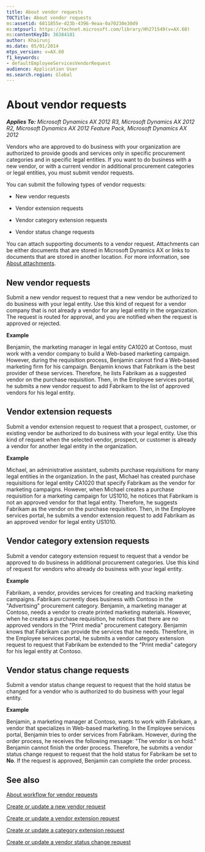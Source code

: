 ```yaml
---
title: About vendor requests
TOCTitle: About vendor requests
ms:assetid: 6811855e-d23b-4396-9eaa-0a70230e30d9
ms:mtpsurl: https://technet.microsoft.com/library/Hh271549(v=AX.60)
ms:contentKeyID: 36384181
author: Khairunj
ms.date: 05/01/2014
mtps_version: v=AX.60
f1_keywords:
- defaultEmployeeServicesVendorRequest
audience: Application User
ms.search.region: Global
---
```


# About vendor requests 


_**Applies To:** Microsoft Dynamics AX 2012 R3, Microsoft Dynamics AX 2012 R2, Microsoft Dynamics AX 2012 Feature Pack, Microsoft Dynamics AX 2012_

Vendors who are approved to do business with your organization are authorized to provide goods and services only in specific procurement categories and in specific legal entities. If you want to do business with a new vendor, or with a current vendor in additional procurement categories or legal entities, you must submit vendor requests.

You can submit the following types of vendor requests:

  - New vendor requests

  - Vendor extension requests

  - Vendor category extension requests

  - Vendor status change requests

You can attach supporting documents to a vendor request. Attachments can be either documents that are stored in Microsoft Dynamics AX or links to documents that are stored in another location. For more information, see [About attachments](about-attachments.md).

## New vendor requests

Submit a new vendor request to request that a new vendor be authorized to do business with your legal entity. Use this kind of request for a vendor company that is not already a vendor for any legal entity in the organization. The request is routed for approval, and you are notified when the request is approved or rejected.

**Example**

Benjamin, the marketing manager in legal entity CA1020 at Contoso, must work with a vendor company to build a Web-based marketing campaign. However, during the requisition process, Benjamin cannot find a Web-based marketing firm for his campaign. Benjamin knows that Fabrikam is the best provider of these services. Therefore, he lists Fabrikam as a suggested vendor on the purchase requisition. Then, in the Employee services portal, he submits a new vendor request to add Fabrikam to the list of approved vendors for his legal entity.

## Vendor extension requests

Submit a vendor extension request to request that a prospect, customer, or existing vendor be authorized to do business with your legal entity. Use this kind of request when the selected vendor, prospect, or customer is already a vendor for another legal entity in the organization.

**Example**

Michael, an administrative assistant, submits purchase requisitions for many legal entities in the organization. In the past, Michael has created purchase requisitions for legal entity CA1020 that specify Fabrikam as the vendor for marketing campaigns. However, when Michael creates a purchase requisition for a marketing campaign for US1010, he notices that Fabrikam is not an approved vendor for that legal entity. Therefore, he suggests Fabrikam as the vendor on the purchase requisition. Then, in the Employee services portal, he submits a vendor extension request to add Fabrikam as an approved vendor for legal entity US1010.

## Vendor category extension requests

Submit a vendor category extension request to request that a vendor be approved to do business in additional procurement categories. Use this kind of request for vendors who already do business with your legal entity.

**Example**

Fabrikam, a vendor, provides services for creating and tracking marketing campaigns. Fabrikam currently does business with Contoso in the "Advertising" procurement category. Benjamin, a marketing manager at Contoso, needs a vendor to create printed marketing materials. However, when he creates a purchase requisition, he notices that there are no approved vendors in the "Print media" procurement category. Benjamin knows that Fabrikam can provide the services that he needs. Therefore, in the Employee services portal, he submits a vendor category extension request to request that Fabrikam be extended to the "Print media" category for his legal entity at Contoso.

## Vendor status change requests

Submit a vendor status change request to request that the hold status be changed for a vendor who is authorized to do business with your legal entity.

**Example**

Benjamin, a marketing manager at Contoso, wants to work with Fabrikam, a vendor that specializes in Web-based marketing. In the Employee services portal, Benjamin tries to order services from Fabrikam. However, during the order process, he receives the following message: "The vendor is on hold." Benjamin cannot finish the order process. Therefore, he submits a vendor status change request to request that the hold status for Fabrikam be set to **No**. If the request is approved, Benjamin can complete the order process.

## See also

[About workflow for vendor requests](about-workflow-for-vendor-requests.md)

[Create or update a new vendor request](create-or-update-a-new-vendor-request.md)

[Create or update a vendor extension request](create-or-update-a-vendor-extension-request.md)

[Create or update a category extension request](create-or-update-a-category-extension-request.md)

[Create or update a vendor status change request](create-or-update-a-vendor-status-change-request.md)

  


